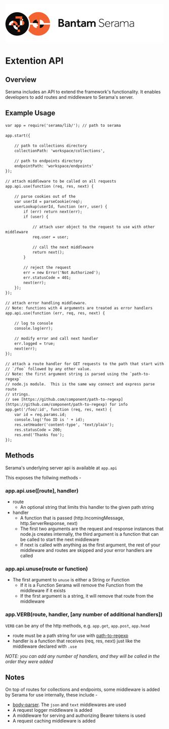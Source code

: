 ![Serama](../serama.png)

# Extention API

## Overview

Serama includes an API to extend the framework's functionality. It enables developers to add routes and middleware to Serama's server.

## Example Usage

    var app = require('serama/lib/'); // path to serama

    app.start({

        // path to collections directory
        collectionPath: 'workspace/collections',

        // path to endpoints directory
        endpointPath: 'workspace/endpoints'
    });

    // attach middleware to be called on all requests
    app.api.use(function (req, res, next) {

        // parse cookies out of the 
        var userId = parseCookie(req);
        userLookup(userId, function (err, user) {
            if (err) return next(err);
            if (user) {

                // attach user object to the request to use with other middleware
                req.user = user;

                // call the next middleware
                return next();
            }

            // reject the request
            err = new Error('Not Authorized');
            err.statusCode = 401;
            next(err);
        });
    });

    // attach error handling middleware.
    // Note: functions with 4 arguments are treated as error handlers
    app.api.use(function (err, req, res, next) {

        // log to console
        console.log(err);

        // modify error and call next handler
        err.logged = true;
        next(err);
    });

    // attach a route handler for GET requests to the path that start with
    // `/foo` followed by any other value.
    // Note: the first argument string is parsed using the `path-to-regexp` 
    // node.js module.  This is the same way connect and express parse route 
    // strings.
    // see [https://github.com/component/path-to-regexp](https://github.com/component/path-to-regexp) for info
    app.get('/foo/:id', function (req, res, next) {
        var id = req.params.id;
        console.log('foo ID is ' + id);
        res.setHeader('content-type', 'text/plain');
        res.statusCode = 200;
        res.end('Thanks foo');
    });

## Methods

Serama's underlying server api is available at `app.api`

This exposes the follwing methods -

### app.api.use([route], handler)

* route
	* An optional string that limits this handler to the given path string
* handler
	* A function that is passed (http.IncomingMessage, http.ServerResponse, next)
	* The first two arguments are the request and response instances that node.js creates internally, the third argument is a function that can be called to start the next middleware
	* If next is called with anything as the first argument, the rest of your middleware and routes are skipped and your error handlers are called

### app.api.unuse(route or function)

* The first argument to `unuse` is either a String or Function
	* If it is a Function Serama will remove the Function from the middleware if it exists
	* If the first argument is a string, it will remove that route from the middleware

### app.VERB(route, handler, [any number of additional handlers])

`VERB` can be any of the http methods, e.g. `app.get`, `app.post`, `app.head`

* route must be a path string for use with [path-to-regexp](https://github.com/component/path-to-regexp)
* handler is a function that receives (req, res, next) just like the middleware declared with `.use`

_NOTE: you can add any number of handlers, and they will be called in the order they were added_

## Notes

On top of routes for collections and endpoints, some middleware is added by Serama for use internally, these include -

* [body-parser](https://github.com/expressjs/body-parser).  The `json` and `text` middlewares are used
* A request logger middleware is added
* A middleware for serving and authorizing Bearer tokens is used
* A request caching middleware is added